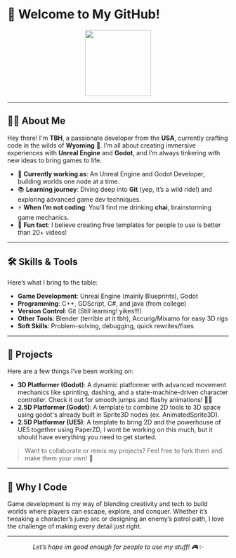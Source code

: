 # 👋 Welcome to My GitHub!

<div align="center">
  <img height="150" src="https://media4.giphy.com/media/v1.Y2lkPTc5MGI3NjExcHE1dDUyb3h6NzlrMDA1ejdxaWlkYjhyMHY4amdmb3ppYXUweWcxdyZlcD12MV9pbnRlcm5hbF9naWZfYnlfaWQmY3Q9Zw/Nx0rz3jtxtEre/giphy.gif" />
</div>

---

## 👩‍💻 About Me

Hey there! I'm **TBH**, a passionate developer from the **USA**, currently crafting code in the wilds of **Wyoming** 🌄. I’m all about creating immersive experiences with **Unreal Engine** and **Godot**, and I’m always tinkering with new ideas to bring games to life.

- 🔭 **Currently working as**: An Unreal Engine and Godot Developer, building worlds one node at a time.
- 📚 **Learning journey**: Diving deep into **Git** (yep, it’s a wild ride!) and exploring advanced game dev techniques.
- ⚡ **When I’m not coding**: You’ll find me drinking **chai**, brainstorming game mechanics.
- 💬 **Fun fact**: I believe creating free templates for people to use is better than 20+ videos!

---

## 🛠️ Skills & Tools

Here’s what I bring to the table:

- **Game Development**: Unreal Engine (mainly Blueprints), Godot
- **Programming**: C++, GDScript, C#, and java (from college)
- **Version Control**: Git (Still learning! yikes!!!)
- **Other Tools**: Blender (terrible at it tbh), Accurig/Mixamo for easy 3D rigs
- **Soft Skills**: Problem-solving, debugging, quick rewrites/fixes

---

## 🚀 Projects

Here are a few things I’ve been working on:

- **3D Platformer (Godot)**: A dynamic platformer with advanced movement mechanics like sprinting, dashing, and a state-machine-driven character controller. Check it out for smooth jumps and flashy animations! 🏃‍♂️
- **2.5D Platformer (Godot)**: A template to combine 2D tools to 3D space using godot's already built in Sprite3D nodes (ex. AnimatedSprite3D).
- **2.5D Platformer (UE5)**: A template to bring 2D and the powerhouse of UE5 together using PaperZD, I wont be working on this much, but it should have everything you need to get started.

> Want to collaborate or remix my projects? Feel free to fork them and make them your own! 🚧

---

## 🌟 Why I Code

Game development is my way of blending creativity and tech to build worlds where players can escape, explore, and conquer. Whether it’s tweaking a character’s jump arc or designing an enemy’s patrol path, I love the challenge of making every detail just right.

---

<div align="center">
  <i>Let’s hope im good enough for people to use my stuff! 🎮✨</i>
</div>
